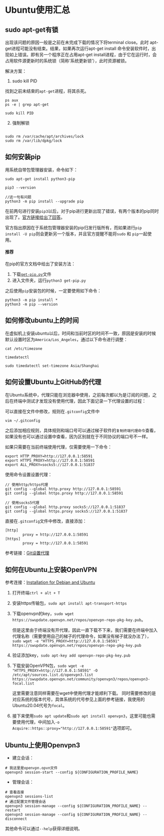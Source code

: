 # Ubuntu使用汇总

## sudo apt-get有锁
出现该问题的原因一般是之前在未完成下载的情况下将terminal close。此时 apt-get进程可能没有结束。结果，如果再次运行apt-get install 命令安装软件时，出现如上错误。即有另一个程序正在占用apt-get install进程，由于它在运行时，会占用软件源更新时的系统锁（简称‘系统更新锁’），此时资源被锁。

解决方案：

1. sudo kill PID

找到之前未结束的`apt-get`进程，将其杀死。
```shell
ps aux
ps -e | grep apt-get

sudo kill PID
```

2. 强制解锁

```shell

sudo rm /var/cache/apt/archives/lock  
sudo rm /var/lib/dpkg/lock
```


## 如何安装pip
用系统自带包管理器安装，命令如下：
```shell
sudo apt-get install python3-pip

pip3 --version

//这一句有问题
python3 -m pip install --upgrade pip
```

在前两句进行安装`pip3`以后，对于pip进行更新出现了错误，有两个版本的pip同时出现了。[官方链接给出了回答](https://github.com/pypa/pip/issues/5599)。

官方指出原因在于系统包管理器安装的pip归发行版所有，而如果进行`pip install -U pip`则会更新另一个版本，并且官方提醒不能将`sudo` 和 `pip`一起使用。

#### 推荐
在pip的官方文档中给出了安装方法：
1. 下载[`get-pip.py`](https://bootstrap.pypa.io/get-pip.py)文件
2. 进入文件夹，运行`python3 get-pip.py`

之后使用`pip`安装包的时候，一定要使用如下命令：
```shell
python3 -m pip install *
python3 -m pip --version
```


## 如何修改ubuntu上的时间
在虚拟机上安装ubuntu以后，时间和当前时区的时间不一致，原因是安装的时候默认设置时区为`America/Los_Angeles`，通过以下命令进行调整：
```shell
cat /etc/timezone

timedatectl

sudo timedatectl set-timezone Asia/Shanghai
```


## 如何设置Ubuntu上GitHub的代理
在Ubuntu系统中，代理只能在浏览器中使用，之前每次都以为是订阅的问题，之后在终端中测试才发现没有使用代理，因此下面记录一下代理设置的过程：

可以直接在文件中修改，规则在`.gitconfig`文件中

```shell
vim ~/.gitconfig
```

之后添加相应规则，具体规则和端口号可以通过梯子软件的`复制终端代理命令`查看，如果没有也可以通过设置中查看，因为区别就在于不同协议的端口号不一样。

如果只需要在当前终端使用代理，仅需要使用一下命令：

```shell
export HTTP_PROXY=http://127.0.0.1:58591
export HTTPS_PROXY=http://127.0.0.1:58591
export ALL_PROXY=socks5://127.0.0.1:51837
```

使用命令设置设置代理：
```shell
// 使用http/https代理
git config --global http.proxy http://127.0.0.1:58591
git config --global https.proxy http://127.0.0.1:58591

// 使用socks5代理
git config --global http.proxy socks5://127.0.0.1:51837
git config --global https.proxy socks5://127.0.0.1:51837
```

直接在`.gitconfig`文件中修改，直接添加：
```
[http]
        proxy = http://127.0.0.1:58591
[https]
        proxy = http://127.0.0.1:58591
```

参考链接：[Git设置代理](https://www.jianshu.com/p/739f139cf13c)



## 如何在Ubuntu上安装OpenVPN

参考连接：[Installation for Debian and Ubuntu](https://openvpn.net/cloud-docs/openvpn-3-client-for-linux/)

1. 打开终端`ctrl + alt + T`
2. 安装https传输包，`sudo apt install apt-transport-https`
3. 下载openvpn的key，`sudo wget https://swupdate.openvpn.net/repos/openvpn-repo-pkg-key.pub`。
   
   但是这里由于终端没有开代理，因此一直下载不下来，我们需要在终端中加入代理名称（需要使用自己的梯子的代理命令，如果没有梯子就没办法了），`sudo wget -e "HTTPS_PROXY=http://127.0.0.1:58591" https://swupdate.openvpn.net/repos/openvpn-repo-pkg-key.pub`
4. 验证添加key，`sudo apt-key add openvpn-repo-pkg-key.pub`
5. 下载安装OpenVPN包，`sudo wget -e "HTTPS_PROXY=http://127.0.0.1:58591" -O /etc/apt/sources.list.d/openvpn3.list https://swupdate.openvpn.net/community/openvpn3/repos/openvpn3-focal.list`
   
   这里需要注意同样需要在wget中使用代理才能顺利下载。
   同时需要修改的是对应系统的版本代号，具体系统的代号参见上面的参考链接，我使用的Ubuntu20.04代号为`focal`。
6. 接下来使用`sudo apt update`和`sudo apt install openvpn3`，这里可能也需要使用代理，中间加入`-o Acquire::https::proxy="http://127.0.0.1:58591"`选项即可。

## Ubuntu上使用Openvpn3

- 建立会话：
```shell
# 我这里是openvpn.opvn文件
openvpn3 session-start --config ${CONFIGURATION_PROFILE_NAME}
```

- 管理会话：
```shell
# 查看连接
openvpn3 sessions-list
# 通过配置文件管理会话
openvpn3 session-manage --config ${CONFIGURATION_PROFILE_NAME} --restart
openvpn3 session-manage --config ${CONFIGURATION_PROFILE_NAME} --disconnect
```
其他命令可以通过`--help`获得详细说明。


